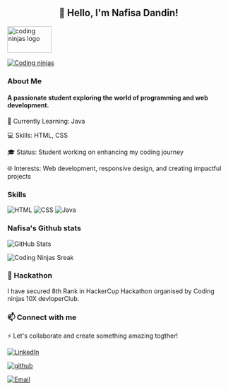    <div align="center"> <h2>👋 Hello, I'm Nafisa Dandin!</h2></div> 
<img
  src="https://ninjasfiles.s3.amazonaws.com/0000000000001394.png" width="100" height="60"
            alt="coding ninjas logo"/> 
            
[![Coding ninjas](https://img.shields.io/badge/codingninjas-nafisadandin-secondary?logo=codingninjas)](https://www.naukri.com/code360/profile/ddd21640-6781-4450-b808-bb551f59935c)
  ###  About Me
  ####  A passionate student exploring the world of programming and web development.
  
🌱 Currently Learning: Java

 💻 Skills: HTML, CSS

🎓 Status: Student working on enhancing my coding journey

 🌐 Interests: Web development, responsive design, and creating impactful projects

 
 ### Skills
![HTML](https://img.shields.io/badge/HTML-orange?logo=html&logoColor=white)
![CSS](https://img.shields.io/badge/CSS-blue?logo=css&logoColor=white)
![Java](https://img.shields.io/badge/Java-programming-green?logo=java&logoColor=white)
### Nafisa's Github stats
![GitHub Stats](https://github-readme-stats.vercel.app/api?username=nafisadandin&show_icons=true&theme=radical)

![Coding Ninjas Sreak](https://img.shields.io/badge/Coding_Ninjas_Streak-57days-orange?style=for-the-badge)

 
###  🔭 Hackathon
I have secured 8th Rank in HackerCup Hackathon organised by Coding ninjas 10X devloperClub.
###   📫 Connect with me 
 ⚡  Let's collaborate and create something amazing togther!
 
[![LinkedIn](https://img.shields.io/badge/LinkedIn-nafisadandin-blue?logo=linkedin)](https://www.linkedin.com/in/nafisa-dandin-0bb17833a/?utm_source=share&utm_campaign=share_via&utm_content=profile&utm_medium=android_app)

[![github](https://img.shields.io/badge/github-nafisadandin-secondary?logo=github)](https://github.com/Nafisadandin/nafisadandin)

[![Email](https://img.shields.io/badge/Email-nafisa%20dandin-red?style=flat&logo=gmail)](mailto:nafisadandin012@gmail.com)

